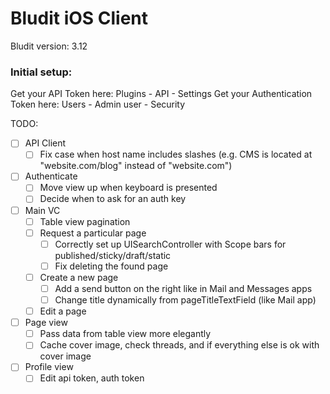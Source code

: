 #  Bludit iOS Client

Bludit version: 3.12

### Initial setup:
Get your API Token here:
Plugins - API - Settings
Get your Authentication Token here:
Users - Admin user - Security

TODO:
- [ ] API Client
    - [ ] Fix case when host name includes slashes (e.g. CMS is located at "website.com/blog" instead of "website.com")
- [ ] Authenticate
    - [ ] Move view up when keyboard is presented
    - [ ] Decide when to ask for an auth key
- [ ] Main VC
    - [ ] Table view pagination
    - [ ] Request a particular page
        - [ ] Correctly set up UISearchController with Scope bars for published/sticky/draft/static
        - [ ] Fix deleting the found page
    - [ ] Create a new page
        - [ ] Add a send button on the right like in Mail and Messages apps
        - [ ] Change title dynamically from pageTitleTextField (like Mail app)
    - [ ] Edit a page
- [ ] Page view
    - [ ] Pass data from table view more elegantly
    - [ ] Cache cover image, check threads, and if everything else is ok with cover image
- [ ] Profile view
    - [ ] Edit api token, auth token

